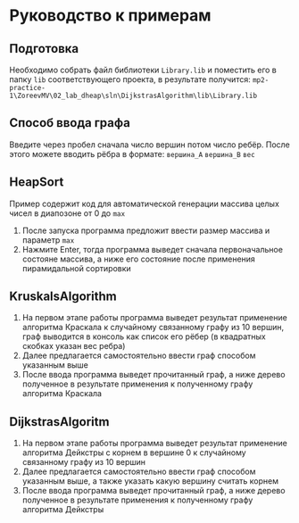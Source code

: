 # Руководство к примерам

## Подготовка
Необходимо собрать файл библиотеки `Library.lib` и поместить его в папку `lib` соответствующего проекта, в результате получится: `mp2-practice-1\ZoreevMV\02_lab_dheap\sln\DijkstrasAlgorithm\lib\Library.lib`

## Способ ввода графа
Введите через пробел сначала число вершин потом число ребёр. После этого можете вводить рёбра в формате: `вершина_A` `вершина_B` `вес`

## HeapSort
Пример содержит код для автоматической генерации массива целых чисел в диапозоне от 0 до `max`
1. После запуска программа предложит ввести размер массива и параметр `max`
2. Нажмите Enter, тогда программа выведет сначала первоначальное состояне массива, а ниже его состояние после применения пирамидальной сортировки

## KruskalsAlgorithm
1. На первом этапе работы программа выведет результат применение алгоритма Краскала к случайному связанному графу из 10 вершин, граф выводится в консоль как список его рёбер (в квадратных скобках указан вес ребра)
2. Далее предлагается самостоятельно ввести граф способом указанным выше
3. После ввода программа выведет прочитанный граф, а ниже дерево полученное в результате применения к полученному графу алгоритма Краскала

## DijkstrasAlgoritm
1. На первом этапе работы программа выведет результат применение алгоритма Дейкстры с корнем в вершине 0 к случайному связанному графу из 10 вершин
2. Далее предлагается самостоятельно ввести граф способом указанным выше, а также указать какую вершину считать корнем
3. После ввода программа выведет прочитанный граф, а ниже дерево полученное в результате применения к полученному графу алгоритма Дейкстры